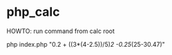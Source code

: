 # php_calc

HOWTO: run command from calc root 

php index.php "0.2 + ((3*(4-2.5))/5)*2 -0.25*(25-30.47)"